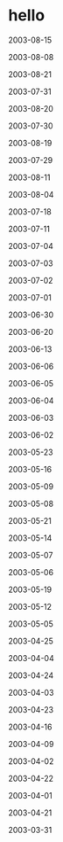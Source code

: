 # hello
 
2003-08-15





2003-08-08





2003-08-21





2003-07-31





2003-08-20





2003-07-30





2003-08-19





2003-07-29





2003-08-11





2003-08-04





2003-07-18





2003-07-11





2003-07-04





2003-07-03





2003-07-02





2003-07-01





2003-06-30





2003-06-20





2003-06-13





2003-06-06





2003-06-05





2003-06-04





2003-06-03





2003-06-02





2003-05-23





2003-05-16





2003-05-09





2003-05-08





2003-05-21





2003-05-14





2003-05-07





2003-05-06





2003-05-19





2003-05-12





2003-05-05





2003-04-25





2003-04-04





2003-04-24





2003-04-03





2003-04-23





2003-04-16





2003-04-09





2003-04-02





2003-04-22





2003-04-01





2003-04-21





2003-03-31





